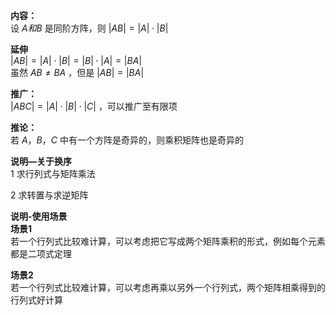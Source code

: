 **内容：**    
设 $A和B$ 是同阶方阵，则 $|AB|=|A|\cdot|B|$     
    
**延伸**    
 $|AB|=|A|\cdot|B|=|B|\cdot|A|=|BA|$     
虽然 $AB\neq BA$ ，但是 $|AB|=|BA|$     
    
**推广：**    
 $|ABC|=|A|\cdot|B|\cdot|C|$ ，可以推广至有限项    
    
**推论：**    
若 $A，B，C$ 中有一个方阵是奇异的，则乘积矩阵也是奇异的    
    
**说明—关于换序**    
1 求行列式与矩阵乘法    
    
2 求转置与求逆矩阵    
    
    
**说明-使用场景**    
**场景1**    
若一个行列式比较难计算，可以考虑把它写成两个矩阵乘积的形式，例如每个元素都是二项式定理    
    
**场景2**    
若一个行列式比较难计算，可以考虑再乘以另外一个行列式，两个矩阵相乘得到的行列式好计算    
